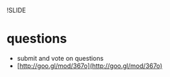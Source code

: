 !SLIDE 
# questions #

* submit and vote on questions
* [http://goo.gl/mod/367o](http://goo.gl/mod/367o)
